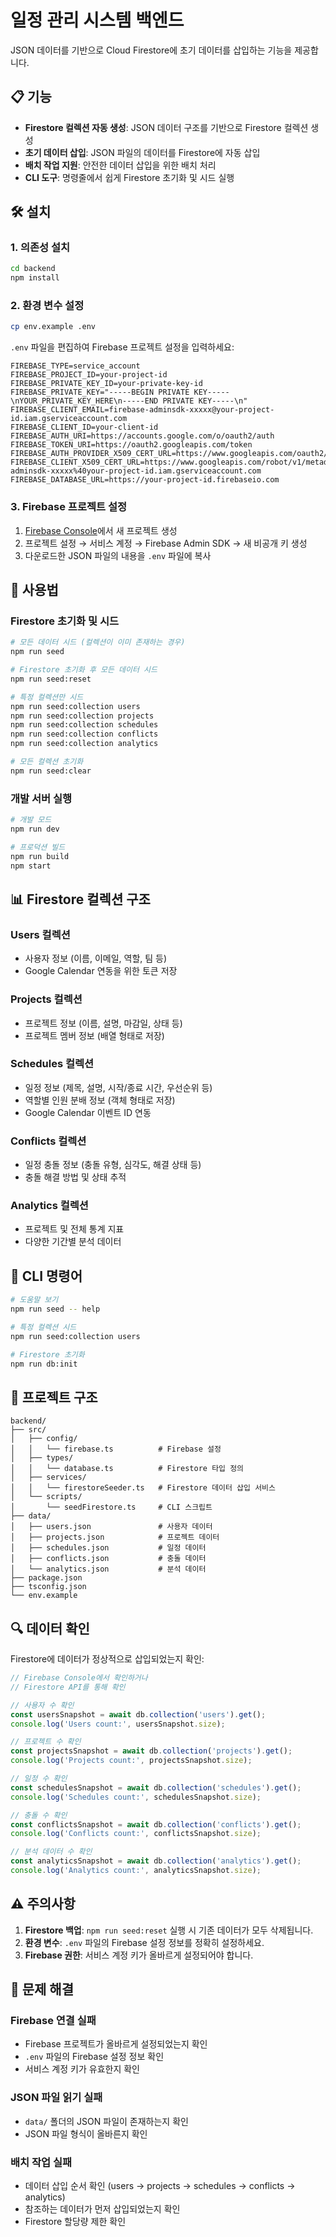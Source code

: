 # 일정 관리 시스템 백엔드

JSON 데이터를 기반으로 Cloud Firestore에 초기 데이터를 삽입하는 기능을 제공합니다.

## 📋 기능

- **Firestore 컬렉션 자동 생성**: JSON 데이터 구조를 기반으로 Firestore 컬렉션 생성
- **초기 데이터 삽입**: JSON 파일의 데이터를 Firestore에 자동 삽입
- **배치 작업 지원**: 안전한 데이터 삽입을 위한 배치 처리
- **CLI 도구**: 명령줄에서 쉽게 Firestore 초기화 및 시드 실행

## 🛠️ 설치

### 1. 의존성 설치

```bash
cd backend
npm install
```

### 2. 환경 변수 설정

```bash
cp env.example .env
```

`.env` 파일을 편집하여 Firebase 프로젝트 설정을 입력하세요:

```env
FIREBASE_TYPE=service_account
FIREBASE_PROJECT_ID=your-project-id
FIREBASE_PRIVATE_KEY_ID=your-private-key-id
FIREBASE_PRIVATE_KEY="-----BEGIN PRIVATE KEY-----\nYOUR_PRIVATE_KEY_HERE\n-----END PRIVATE KEY-----\n"
FIREBASE_CLIENT_EMAIL=firebase-adminsdk-xxxxx@your-project-id.iam.gserviceaccount.com
FIREBASE_CLIENT_ID=your-client-id
FIREBASE_AUTH_URI=https://accounts.google.com/o/oauth2/auth
FIREBASE_TOKEN_URI=https://oauth2.googleapis.com/token
FIREBASE_AUTH_PROVIDER_X509_CERT_URL=https://www.googleapis.com/oauth2/v1/certs
FIREBASE_CLIENT_X509_CERT_URL=https://www.googleapis.com/robot/v1/metadata/x509/firebase-adminsdk-xxxxx%40your-project-id.iam.gserviceaccount.com
FIREBASE_DATABASE_URL=https://your-project-id.firebaseio.com
```

### 3. Firebase 프로젝트 설정

1. [Firebase Console](https://console.firebase.google.com/)에서 새 프로젝트 생성
2. 프로젝트 설정 → 서비스 계정 → Firebase Admin SDK → 새 비공개 키 생성
3. 다운로드한 JSON 파일의 내용을 `.env` 파일에 복사

## 🚀 사용법

### Firestore 초기화 및 시드

```bash
# 모든 데이터 시드 (컬렉션이 이미 존재하는 경우)
npm run seed

# Firestore 초기화 후 모든 데이터 시드
npm run seed:reset

# 특정 컬렉션만 시드
npm run seed:collection users
npm run seed:collection projects
npm run seed:collection schedules
npm run seed:collection conflicts
npm run seed:collection analytics

# 모든 컬렉션 초기화
npm run seed:clear
```

### 개발 서버 실행

```bash
# 개발 모드
npm run dev

# 프로덕션 빌드
npm run build
npm start
```

## 📊 Firestore 컬렉션 구조

### Users 컬렉션
- 사용자 정보 (이름, 이메일, 역할, 팀 등)
- Google Calendar 연동을 위한 토큰 저장

### Projects 컬렉션
- 프로젝트 정보 (이름, 설명, 마감일, 상태 등)
- 프로젝트 멤버 정보 (배열 형태로 저장)

### Schedules 컬렉션
- 일정 정보 (제목, 설명, 시작/종료 시간, 우선순위 등)
- 역할별 인원 분배 정보 (객체 형태로 저장)
- Google Calendar 이벤트 ID 연동

### Conflicts 컬렉션
- 일정 충돌 정보 (충돌 유형, 심각도, 해결 상태 등)
- 충돌 해결 방법 및 상태 추적

### Analytics 컬렉션
- 프로젝트 및 전체 통계 지표
- 다양한 기간별 분석 데이터

## 🔧 CLI 명령어

```bash
# 도움말 보기
npm run seed -- help

# 특정 컬렉션 시드
npm run seed:collection users

# Firestore 초기화
npm run db:init
```

## 📁 프로젝트 구조

```
backend/
├── src/
│   ├── config/
│   │   └── firebase.ts          # Firebase 설정
│   ├── types/
│   │   └── database.ts          # Firestore 타입 정의
│   ├── services/
│   │   └── firestoreSeeder.ts   # Firestore 데이터 삽입 서비스
│   └── scripts/
│       └── seedFirestore.ts     # CLI 스크립트
├── data/
│   ├── users.json               # 사용자 데이터
│   ├── projects.json            # 프로젝트 데이터
│   ├── schedules.json           # 일정 데이터
│   ├── conflicts.json           # 충돌 데이터
│   └── analytics.json           # 분석 데이터
├── package.json
├── tsconfig.json
└── env.example
```

## 🔍 데이터 확인

Firestore에 데이터가 정상적으로 삽입되었는지 확인:

```javascript
// Firebase Console에서 확인하거나
// Firestore API를 통해 확인

// 사용자 수 확인
const usersSnapshot = await db.collection('users').get();
console.log('Users count:', usersSnapshot.size);

// 프로젝트 수 확인
const projectsSnapshot = await db.collection('projects').get();
console.log('Projects count:', projectsSnapshot.size);

// 일정 수 확인
const schedulesSnapshot = await db.collection('schedules').get();
console.log('Schedules count:', schedulesSnapshot.size);

// 충돌 수 확인
const conflictsSnapshot = await db.collection('conflicts').get();
console.log('Conflicts count:', conflictsSnapshot.size);

// 분석 데이터 수 확인
const analyticsSnapshot = await db.collection('analytics').get();
console.log('Analytics count:', analyticsSnapshot.size);
```

## ⚠️ 주의사항

1. **Firestore 백업**: `npm run seed:reset` 실행 시 기존 데이터가 모두 삭제됩니다.
2. **환경 변수**: `.env` 파일의 Firebase 설정 정보를 정확히 설정하세요.
3. **Firebase 권한**: 서비스 계정 키가 올바르게 설정되어야 합니다.

## 🐛 문제 해결

### Firebase 연결 실패
- Firebase 프로젝트가 올바르게 설정되었는지 확인
- `.env` 파일의 Firebase 설정 정보 확인
- 서비스 계정 키가 유효한지 확인

### JSON 파일 읽기 실패
- `data/` 폴더의 JSON 파일이 존재하는지 확인
- JSON 파일 형식이 올바른지 확인

### 배치 작업 실패
- 데이터 삽입 순서 확인 (users → projects → schedules → conflicts → analytics)
- 참조하는 데이터가 먼저 삽입되었는지 확인
- Firestore 할당량 제한 확인 